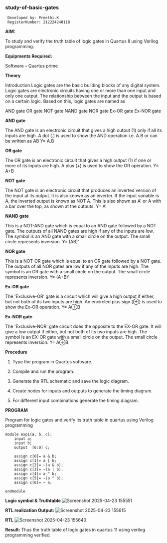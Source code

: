 ### study-of-basic-gates
```
 Developed by: Preethi.K
 RegisterNumber: 212224240118
```
**AIM:** 

To study and verify the truth table of logic gates in Quartus II using Verilog programming.

**Equipments Required:**

Software – Quartus prime 

**Theory**

Introduction Logic gates are the basic building blocks of any digital system. Logic gates are electronic circuits having one or more than one input and only one output. The relationship between the input and the output is based on a certain logic. Based on this, logic gates are named as

AND gate OR gate NOT gate NAND gate NOR gate Ex-OR gate Ex-NOR gate

**AND gate**

The AND gate is an electronic circuit that gives a high output (1) only if all its inputs are high. A dot (.) is used to show the AND operation i.e. A.B or can be written as AB
Y= A.B

**OR gate** 

The OR gate is an electronic circuit that gives a high output (1) if one or more of its inputs are high. A plus (+) is used to show the OR operation.
Y= A+B

**NOT gate**

The NOT gate is an electronic circuit that produces an inverted version of the input at its output. It is also known as an inverter. If the input variable is A, the inverted output is known as NOT A. This is also shown as A' or A with a bar over the top, as shown at the outputs.
Y= A'

**NAND gate**

This is a NOT-AND gate which is equal to an AND gate followed by a NOT gate. The outputs of all NAND gates are high if any of the inputs are low. The symbol is an AND gate with a small circle on the output. The small circle represents inversion.
Y= (AB)’

**NOR gate**

This is a NOT-OR gate which is equal to an OR gate followed by a NOT gate. The outputs of all NOR gates are low if any of the inputs are high. The symbol is an OR gate with a small circle on the output. The small circle represents inversion.
Y= (A+B)’

**Ex-OR gate**

The 'Exclusive-OR' gate is a circuit which will give a high output if either, but not both of its two inputs are high. An encircled plus sign (⊕) is used to show the Ex-OR operation.
Y= A⊕B

**Ex-NOR gate**

The 'Exclusive-NOR' gate circuit does the opposite to the EX-OR gate. It will give a low output if either, but not both of its two inputs are high. The symbol is an EX-OR gate with a small circle on the output. The small circle represents inversion.
Y= A⊕B

**Procedure** 

1.	Type the program in Quartus software.

2.	Compile and run the program.

3.	Generate the RTL schematic and save the logic diagram.

4.	Create nodes for inputs and outputs to generate the timing diagram.

5.	For different input combinations generate the timing diagram.


**PROGRAM**

Program for logic gates and verify its truth table in quartus using Verilog programming
```
module exp1(a, b, c);
    input a;
    input b;
    output  [6:0] c;

	assign c[0]= a & b;
	assign c[1]= a | b;
	assign c[2]= ~(a & b);
	assign c[3]= ~(a | b);
	assign c[4]= a ^ b;
	assign c[5]= ~(a ^ b);
	assign c[6]= ~ a;

endmodule
```
 
 
**Logic symbol & Truthtable**
![Screenshot 2025-04-23 155551](https://github.com/user-attachments/assets/399b219c-5df0-48f3-b9c0-f2fc06bebbfd)

**RTL realization Output:** 
![Screenshot 2025-04-23 155615](https://github.com/user-attachments/assets/7bb5ef9e-d722-40dd-bfcb-5bde3af51258)

**RTL**
![Screenshot 2025-04-23 155640](https://github.com/user-attachments/assets/77cafaa2-17b0-43b3-9e70-e170e8230ac1)

**Result:**
Thus the truth table of logic gates in quartus 11 using verilog programming verified.

